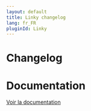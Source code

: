 ```yaml
---
layout: default
title: Linky changelog
lang: fr_FR
pluginId: Linky
---
```


# Changelog



# Documentation

[Voir la documentation]({{site.baseurl}}/{{page.pluginId}}/{{page.lang}})
